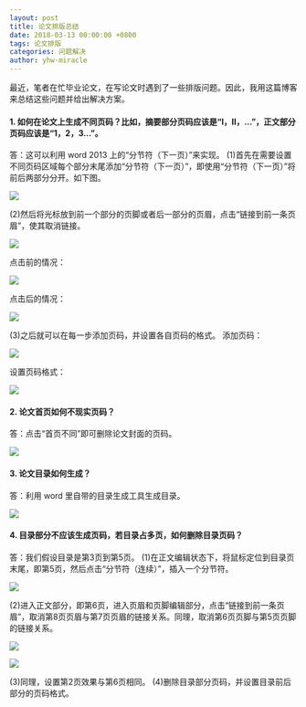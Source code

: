 ```yaml
---
layout: post
title: 论文排版总结
date: 2018-03-13 00:00:00 +0800
tags: 论文排版
categories: 问题解决
author: yhw-miracle
---
```

最近，笔者在忙毕业论文，在写论文时遇到了一些排版问题。因此，我用这篇博客来总结这些问题并给出解决方案。

#### 1. 如何在论文上生成不同页码？比如，摘要部分页码应该是“I，II，...”，正文部分页码应该是“1，2，3...”。

答：这可以利用 word 2013 上的“分节符（下一页）”来实现。
(1)首先在需要设置不同页码区域每个部分末尾添加“分节符（下一页）”，即使用“分节符（下一页）”将前后两部分分开。如下图。

![](/images/2018/vv9sx-pgqopbha7CD1u8mWYu.png)

(2)然后将光标放到前一个部分的页脚或者后一部分的页眉，点击“链接到前一条页眉”，使其取消链接。

![](/images/2018/asohhpSKP-sCK22hj13qIUmv.png)

点击前的情况：

![](/images/2018/-zCOkUwC0wbmsorlQNLAFPjO.png)

点击后的情况：

![](/images/2018/CbI78-94O1gawZCVI_DHYUHe.png)

(3)之后就可以在每一步添加页码，并设置各自页码的格式。
添加页码：

![](/images/2018/qizTBGqvNk0ecohtM4i1RddW.png)

设置页码格式：

![](/images/2018/1oOv2kFT4a5YWfUIt9brOXSX.png)

#### 2. 论文首页如何不现实页码？
答：点击“首页不同”即可删除论文封面的页码。

![](/images/2018/yNAdWx01rnWzwuMzskBSP-bg.png)

#### 3. 论文目录如何生成？
答：利用 word 里自带的目录生成工具生成目录。

![](/images/2018/DJUvr7jmXkMf-KsyhEaftkVz.png)

#### 4. 目录部分不应该生成页码，若目录占多页，如何删除目录页码？
答：我们假设目录是第3页到第5页。
(1)在正文编辑状态下，将鼠标定位到目录页末尾，即第5页，然后点击“分节符（连续）”，插入一个分节符。

![](/images/2018/TPI2pSVwiA_A-pyNiIw2CCvU.png)

(2)进入正文部分，即第6页，进入页眉和页脚编辑部分，点击“链接到前一条页眉”，取消第8页页眉与第7页页眉的链接关系。同理，取消第6页页脚与第5页页脚的链接关系。

![](/images/2018/F5JGM0KD5r3JvHD2WybYSJoZ.png)

![](/images/2018/FuKBb1JibSE9DUDMNtjDerb8.png)

(3)同理，设置第2页效果与第6页相同。
(4)删除目录部分页码，并设置目录前后部分的页码格式。
